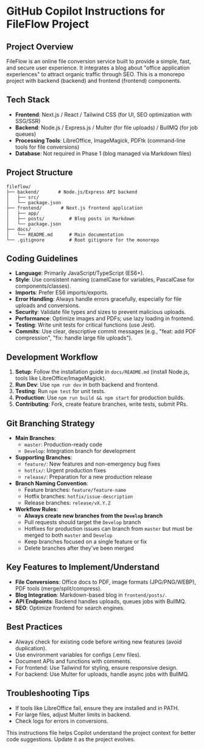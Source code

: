 # GitHub Copilot Instructions for FileFlow Project

## Project Overview

FileFlow is an online file conversion service built to provide a simple, fast, and secure user experience. It integrates a blog about "office application experiences" to attract organic traffic through SEO. This is a monorepo project with backend (backend) and frontend (frontend) components.

## Tech Stack

- **Frontend**: Next.js / React / Tailwind CSS (for UI, SEO optimization with SSG/SSR)
- **Backend**: Node.js / Express.js / Multer (for file uploads) / BullMQ (for job queues)
- **Processing Tools**: LibreOffice, ImageMagick, PDFtk (command-line tools for file conversions)
- **Database**: Not required in Phase 1 (blog managed via Markdown files)

## Project Structure

```
fileflow/
├── backend/       # Node.js/Express API backend
│   ├── src/
│   └── package.json
├── frontend/       # Next.js frontend application
│   ├── app/
│   ├── posts/         # Blog posts in Markdown
│   └── package.json
├── docs/
│   └── README.md      # Main documentation
└── .gitignore         # Root gitignore for the monorepo
```

## Coding Guidelines

- **Language**: Primarily JavaScript/TypeScript (ES6+).
- **Style**: Use consistent naming (camelCase for variables, PascalCase for components/classes).
- **Imports**: Prefer ES6 imports/exports.
- **Error Handling**: Always handle errors gracefully, especially for file uploads and conversions.
- **Security**: Validate file types and sizes to prevent malicious uploads.
- **Performance**: Optimize images and PDFs; use lazy loading in frontend.
- **Testing**: Write unit tests for critical functions (use Jest).
- **Commits**: Use clear, descriptive commit messages (e.g., "feat: add PDF compression", "fix: handle large file uploads").

## Development Workflow

1. **Setup**: Follow the installation guide in `docs/README.md` (install Node.js, tools like LibreOffice/ImageMagick).
2. **Run Dev**: Use `npm run dev` in both backend and frontend.
3. **Testing**: Run `npm test` for unit tests.
4. **Production**: Use `npm run build && npm start` for production builds.
5. **Contributing**: Fork, create feature branches, write tests, submit PRs.

## Git Branching Strategy

- **Main Branches**:
  - `master`: Production-ready code
  - `Develop`: Integration branch for development
- **Supporting Branches**:
  - `feature/`: New features and non-emergency bug fixes
  - `hotfix/`: Urgent production fixes
  - `release/`: Preparation for a new production release
- **Branch Naming Convention**:
  - Feature branches: `feature/feature-name`
  - Hotfix branches: `hotfix/issue-description`
  - Release branches: `release/vX.Y.Z`
- **Workflow Rules**:
  - **Always create new branches from the `Develop` branch**
  - Pull requests should target the `Develop` branch
  - Hotfixes for production issues can branch from `master` but must be merged to both `master` and `Develop`
  - Keep branches focused on a single feature or fix
  - Delete branches after they've been merged

## Key Features to Implement/Understand

- **File Conversions**: Office docs to PDF, image formats (JPG/PNG/WEBP), PDF tools (merge/split/compress).
- **Blog Integration**: Markdown-based blog in `frontend/posts/`.
- **API Endpoints**: Backend handles uploads, queues jobs with BullMQ.
- **SEO**: Optimize frontend for search engines.

## Best Practices

- Always check for existing code before writing new features (avoid duplication).
- Use environment variables for configs (.env files).
- Document APIs and functions with comments.
- For frontend: Use Tailwind for styling, ensure responsive design.
- For backend: Use Multer for uploads, handle async jobs with BullMQ.

## Troubleshooting Tips

- If tools like LibreOffice fail, ensure they are installed and in PATH.
- For large files, adjust Multer limits in backend.
- Check logs for errors in conversions.

This instructions file helps Copilot understand the project context for better code suggestions. Update it as the project evolves.
